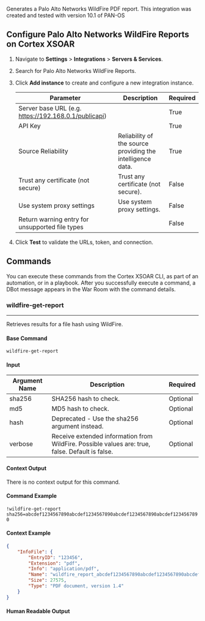 Generates a Palo Alto Networks WildFire PDF report.
This integration was created and tested with version 10.1 of PAN-OS

## Configure Palo Alto Networks WildFire Reports on Cortex XSOAR

1. Navigate to **Settings** > **Integrations** > **Servers & Services**.
2. Search for Palo Alto Networks WildFire Reports.
3. Click **Add instance** to create and configure a new integration instance.

    | **Parameter** | **Description** | **Required** |
    | --- | --- | --- |
    | Server base URL (e.g. https://192.168.0.1/publicapi) |  | True |
    | API Key |  | True |
    | Source Reliability | Reliability of the source providing the intelligence data. | True |
    | Trust any certificate (not secure) | Trust any certificate \(not secure\). | False |
    | Use system proxy settings | Use system proxy settings. | False |
    | Return warning entry for unsupported file types |  | False |

4. Click **Test** to validate the URLs, token, and connection.
## Commands
You can execute these commands from the Cortex XSOAR CLI, as part of an automation, or in a playbook.
After you successfully execute a command, a DBot message appears in the War Room with the command details.
### wildfire-get-report
***
Retrieves results for a file hash using WildFire.


#### Base Command

`wildfire-get-report`
#### Input

| **Argument Name** | **Description** | **Required** |
| --- | --- | --- |
| sha256 | SHA256 hash to check. | Optional | 
| md5 | MD5 hash to check. | Optional | 
| hash | Deprecated - Use the sha256 argument instead. | Optional | 
| verbose | Receive extended information from WildFire. Possible values are: true, false. Default is false. | Optional | 


#### Context Output

There is no context output for this command.

#### Command Example
```!wildfire-get-report sha256=abcdef1234567890abcdef1234567890abcdef1234567890abcdef1234567890```

#### Context Example
```json
{
    "InfoFile": {
        "EntryID": "123456",
        "Extension": "pdf",
        "Info": "application/pdf",
        "Name": "wildfire_report_abcdef1234567890abcdef1234567890abcdef1234567890abcdef1234567890.pdf",
        "Size": 27575,
        "Type": "PDF document, version 1.4"
    }
}
```
#### Human Readable Output
